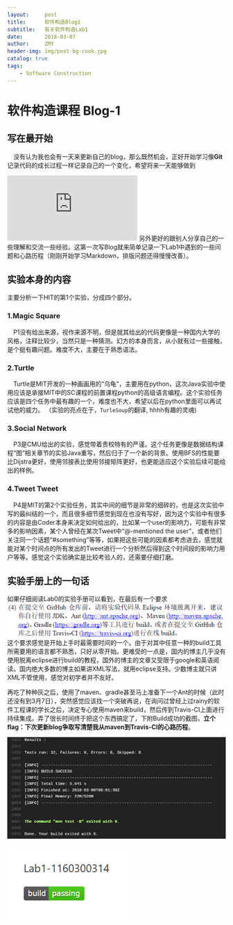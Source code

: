 ```yaml
---
layout:     post
title:      软件构造Blog1
subtitle:   有关软件构造Lab1
date:       2018-03-07
author:     ZMY
header-img: img/post-bg-cook.jpg
catalog: true
tags:
    - Software Construction
---
```



# 软件构造课程 Blog-1

## 写在最开始

&emsp;没有认为我也会有一天来更新自己的blog，那么既然机会，正好开始学习像**Git**记录代码的成长过程一样记录自己的一个变化，希望将来一天能够做到
<!-- $Blog + Github = Offer$ -->
![](http://latex.codecogs.com/gif.latex?Blog%20&plus;%20Github%20%3D%20Offer)
另外更好的跟别人分享自己的一些理解和交流一些经验。这第一次写Blog就来简单记录一下Lab1中遇到的一些问题和心路历程（刚刚开始学习Markdown，排版问题还得慢慢改善）。

## 实验本身的内容

主要分析一下HIT的第1个实验，分成四个部分。

### 1.Magic Square
&emsp;P1没有给出来源，视作来源不明，但是就其给出的代码更像是一种国内大学的风格，注释比较少，当然只是一种猜测。幻方的本身而言，从小就有过一些接触，是个挺有趣问题。难度不大，主要在于熟悉语法。

### 2.Turtle
&emsp;Turtle是MIT开发的一种画画用的“乌龟”，主要用在python，这次Java实验中使用应该是承接MIT中的SC课程的前置课程python的高级语言编程。这个实验任务应该是四个任务中最有趣的一个，难度也不大，希望以后在python里面可以再试试他的威力。
（实验的亮点在于，`TurleSoup`的翻译, hhhh有趣的灵魂)

### 3.Social Network
&emsp;P3是CMU给出的实验，感觉带着贵校特有的严谨。这个任务更像是数据结构课程“图”相关章节的实验Java重写，然后归于了一个新的背景。使用BFS的性能要比Dijstra更好，使用邻接表比使用邻接矩阵更好，也更能适应这个实验后续可能给出的样例。

### 4.Tweet Tweet
&emsp;P4是MIT的第2个实验任务，其实中间的细节是非常的细碎的，也是这次实验中写的最纠结的一个，而且很多细节感觉到现在也没有写好，因为这个实验中有很多的内容是由Coder本身来决定如何给出的，比如某一个user的影响力，可能有非常多的影响因素，某个人曾经在某次Tweet中“@-mentioned the user”，或者他们关注同一个话题“#something”等等，如果把这些可能的因素都考虑进去，感觉就能对某个时间点的所有发出的Tweet进行一个分析然后得到这个时间段的影响力用户等等。感觉这个实验确实是比较考验人的，还需要仔细打磨。

## 实验手册上的一句话
如果仔细阅读Lab0的实验手册可以看到，在最后有一个要求
![Demands](/img/3.7.1.png)
这个要求感觉是开始上手时最需要时间的一个。由于对其中任意一种的build工具所需要用的语言都不熟悉，只好从零开始。更难受的一点是，国内的博主几乎没有使用脱离eclipse进行build的教程，国外的博主的文章又受限于google和英语阅读。国内绝大多数的博主如果讲XML写法，就用eclipse支持。少数博主就只讲XML不管使用，感觉对初学者并不友好。

再吃了种种灰之后，使用了maven、gradle甚至马上准备下一个Ant的时候（此时还没有到3月7日），突然感觉应该找一个突破再说，在询问过曾经上过rainy的软件工程课的学长之后，决定专心使用maven来build，然后传到Travis-CI上面进行持续集成。弄了很长时间终于把这个东西搞定了，下附Build成功的截图，**立个flag：下次更新blog争取写清楚我从maven到Travis-CI的心路历程**。

![passing figure](/img/3.7.2.png)

![result](/img/3.7.3.png)
